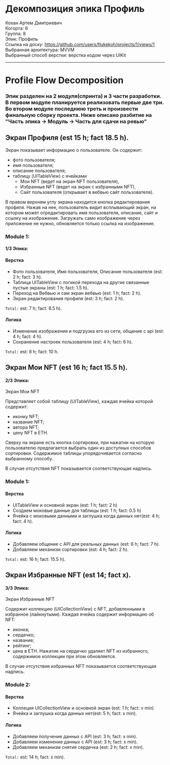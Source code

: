 # Декомпозиция эпика Профиль

Кохан Артем Дмитриевич
<br /> Когорта: 6
<br /> Группа: 8
<br /> Эпик: Профиль
<br /> Ссылка на доску: <https://github.com/users/flukekoh/projects/1/views/1>
<br /> Выбранная архитектура: MVVM
<br /> Выбранный способ верстки: верстка кодом через UIKit

<hr>

# Profile Flow Decomposition
### Эпик разделен на 2 модуля(спринта) и 3 части разработки. В первом модуле планируется реализовать первые две три. Во втором модуле последнюю треть и произвести финальную сборку проекта. Ниже описано разбитие на "Часть эпика -> Модуль -> Часть для сдачи на ревью"

## Экран Профиля (est 15 h; fact 18.5 h).

Экран показывает информацию о пользователе.
Он содержит:

- фото пользователя;
- имя пользователя;
- описание пользователя;
- таблицу (UITableView) с ячейками 
    - Мои NFT (ведет на экран NFT пользователя),
    - Избранные NFT (ведет на экран с избранными NFT),
    - Сайт пользователя (открывает в вебвью сайт пользователя).

В правом верхнем углу экрана находится кнопка редактирования профиля. 
Нажав на нее, пользователь видит всплывающий экран, на котором может отредактировать имя пользователя, описание, сайт и ссылку на изображение. Загружать само изображение через приложение не нужно, обновляется только ссылка на изображение.

### Module 1:
#### 1/3 Эпика:
#### Верстка
- Фото пользователя, Имя пользователя, Описание пользователя (est: 2 h; fact: 3 h).
- Таблица UITableView с логикой перехода на другие связанные пустые экраны (est: 1 h; fact: 1.5 h).
- Переход на Вебвью и сам экран вебвью (est: 1 h; fact: 2 h).
- Экран редактирования профиля (est: 3 h; fact: 2 h).

`Total:` est: 7 h; fact: 8.5 h).

#### Логика
- Изменение изображения и подгрузка его из сети, общение с api (est: 4 h; fact: 4 h).
- Сохранение настроек пользователя (est: 4 h; fact: 6 h).

`Total:` est: 8 h; fact: 10 h.

## Экран Мои NFT (est 16 h; fact 15.5 h).
#### 2/3 Эпика:
Экран Мои NFT

Представляет собой таблицу (UITableView), каждая ячейка которой содержит:

- иконку NFT;
- название NFT;
- автора NFT;
- цену NFT в ETH.

Сверху на экране есть кнопка сортировки, при нажатии на которую пользователю предлагается выбрать один из доступных способов сортировки. Содержимое таблицы упорядочивается согласно выбранному способу.

В случае отсутствия NFT показывается соответствующая надпись.

### Module 1:
#### Верстка
- UITableView и основной экран (est: 1 h; fact: 2 h)
- Создаем моковые данные для таблицы (est: 1 h; fact: 0.5 h)
- Ячейка с моковыми данными и заглушка когда данных нет(est: 4 h; fact: 4 h).

#### Логика
- Добавляем общение с API для реальных данных (est: 6 h; fact: 7 h).
- Добавляем механизм сортировки (est: 4 h; fact: 2 h).

`Total:` est: 16 h; fact: 15.5 h).

## Экран Избранные NFT (est 14; fact x).

#### 3/3 Эпика:

Экран Избранные NFT

Содержит коллекцию (UICollectionView) c NFT, добавленными в избранное (лайкнутыми). Каждая ячейка содержит информацию об NFT:

- иконка;
- сердечко;
- название;
- рейтинг;
- цена в ETH.
Нажатие на сердечко удаляет NFT из избранного, содержимое коллекции при этом обновляется.

В случае отсутствия избранных NFT показывается соответствующая надпись.

### Module 2:
#### Верстка
- Коллеция UICollectionView и основной экран (est: 1 h; fact: x min)
- Ячейка и заглушка когда данных нет(est: 5 h; fact: x min).

#### Логика
- Добавляем получение данных с API (est: 3 h; fact: x min).
- Добавляем изменение данных с API (est: 3 h; fact: x min).
- Добавляем механизм снятия сердечка (est: 2 h; fact: x min).

`Total:` est: 14 h; fact: x min).


